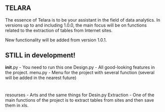 **TELARA**
--

The essence of Telara is to be your assistant in the field of data analytics. 
In versions up to and including 1.0.0, the main focus will be on functions related to the extraction of tables from Internet sites. 

New functionality will be added from version 1.0.1.

STILL in development!
--
__init__.py - You need to run this one
Design.py - All good-looking features in the project. 
menu.py - Menu for the project with several function (several will be added in the nearest future) 
#
resourses - Arts and the same things for Desin.py
Extraction - One of the main functions of the project is to extract tables from sites and then save them in xls.
